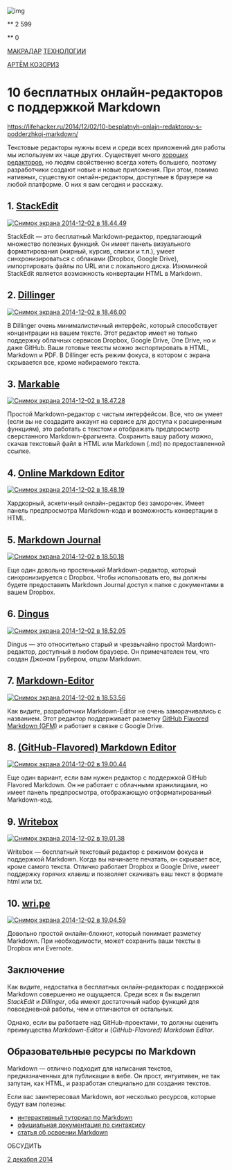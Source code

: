 ![img](https://cdn.lifehacker.ru/wp-content/uploads/2014/12/5703602800_cf5477b198_o.jpg)

** 2 599

** 0

[МАКРАДАР](https://lifehacker.ru/stream/macradar/) [ТЕХНОЛОГИИ](https://lifehacker.ru/topics/technology/)

[АРТЁМ КОЗОРИЗ](https://lifehacker.ru/author/32565/)

# 10 бесплатных онлайн-редакторов с поддержкой Markdown



https://lifehacker.ru/2014/12/02/10-besplatnyh-onlajn-redaktorov-s-podderzhkoj-markdown/

Текстовые редакторы нужны всем и среди всех приложений для работы мы используем их чаще других. Существует много [хороших редакторов](http://macradar.ru/software/ios-prilozhenij-dlya-pisatelej/), но людям свойственно всегда хотеть большего, поэтому разработчики создают новые и новые приложения. При этом, помимо нативных, существуют онлайн-редакторы, доступные в браузере на любой платформе. О них я вам сегодня и расскажу.

## 1. [StackEdit](https://stackedit.io/)

[![Снимок экрана 2014-12-02 в 18.44.49](https://cdn.lifehacker.ru/wp-content/uploads/2014/12/Snimok-ekrana-2014-12-02-v-18.44.49-630x515.png)](https://cdn.lifehacker.ru/wp-content/uploads/2014/12/Snimok-ekrana-2014-12-02-v-18.44.49.png)

StackEdit — это бесплатный Markdown-редактор, предлагающий множество полезных функций. Он имеет панель визуального форматирования (жирный, курсив, списки и т.п.), умеет синхронизироваться с облаками (Dropbox, Google Drive), импортировать файлы по URL или с локального диска. Изюминкой StackEdit является возможность конвертации HTML в Markdown.

## 2. [Dillinger](http://dillinger.io/)

[![Снимок экрана 2014-12-02 в 18.46.00](https://cdn.lifehacker.ru/wp-content/uploads/2014/12/Snimok-ekrana-2014-12-02-v-18.46.00.png)](https://cdn.lifehacker.ru/wp-content/uploads/2014/12/Snimok-ekrana-2014-12-02-v-18.46.00.png)

В Dillinger очень минималистичный интерфейс, который способствует концентрации на вашем тексте. Этот редактор имеет не только поддержку облачных сервисов Dropbox, Google Drive, One Drive, но и даже GitHub. Ваши готовые тексты можно экспортировать в HTML, Markdown и PDF. В Dillinger есть режим фокуса, в котором с экрана скрывается все, кроме набираемого текста.

## 3. [Markable](http://markable.in/)

[![Снимок экрана 2014-12-02 в 18.47.28](https://cdn.lifehacker.ru/wp-content/uploads/2014/12/Snimok-ekrana-2014-12-02-v-18.47.28.png)](https://cdn.lifehacker.ru/wp-content/uploads/2014/12/Snimok-ekrana-2014-12-02-v-18.47.28.png)

Простой Markdown-редактор с чистым интерфейсом. Все, что он умеет (если вы не создадите аккаунт на сервисе для доступа к расширенным функциям), это работать с текстом и отображать предпросмотр сверстанного Markdown-фрагмента. Сохранить вашу работу можно, скачав текстовый файл в HTML или Markdown (.md) по предоставленной ссылке.

## 4. [Online Markdown Editor](http://www.ctrlshift.net/project/markdowneditor/)

[![Снимок экрана 2014-12-02 в 18.48.19](https://cdn.lifehacker.ru/wp-content/uploads/2014/12/Snimok-ekrana-2014-12-02-v-18.48.19.png)](https://cdn.lifehacker.ru/wp-content/uploads/2014/12/Snimok-ekrana-2014-12-02-v-18.48.19.png)

Хардкорный, аскетичный онлайн-редактор без заморочек. Имеет панель предпросмотра Markdown-кода и возможность конвертации в HTML.

## 5. [Markdown Journal](https://markdownjournal.com/)

[![Снимок экрана 2014-12-02 в 18.50.18](https://cdn.lifehacker.ru/wp-content/uploads/2014/12/Snimok-ekrana-2014-12-02-v-18.50.18.png)](https://cdn.lifehacker.ru/wp-content/uploads/2014/12/Snimok-ekrana-2014-12-02-v-18.50.18.png)

Еще один довольно простенький Markdown-редактор, который синхронизируется с Dropbox. Чтобы использовать его, вы должны будете предоставить Markdown Journal доступ к папке с документами в вашем Dropbox.

## 6. [Dingus](http://daringfireball.net/projects/markdown/dingus)

[![Снимок экрана 2014-12-02 в 18.52.05](https://cdn.lifehacker.ru/wp-content/uploads/2014/12/Snimok-ekrana-2014-12-02-v-18.52.05.png)](https://cdn.lifehacker.ru/wp-content/uploads/2014/12/Snimok-ekrana-2014-12-02-v-18.52.05.png)

Dingus — это относительно старый и чрезвычайно простой Mardown-редактор, доступный в любом браузере. Он примечателен тем, что создан Джоном Грубером, отцом Markdown.

## 7. [Markdown-Editor](http://markdown-editor.com/)

[![Снимок экрана 2014-12-02 в 18.53.56](https://cdn.lifehacker.ru/wp-content/uploads/2014/12/Snimok-ekrana-2014-12-02-v-18.53.56.png)](https://cdn.lifehacker.ru/wp-content/uploads/2014/12/Snimok-ekrana-2014-12-02-v-18.53.56.png)

Как видите, разработчики Markdown-Editor не очень заморачивались с названием. Этот редактор поддерживает разметку [GitHub Flavored Markdown (GFM)](https://help.github.com/articles/github-flavored-markdown/) и работает в связке с Google Drive.

## 8. [(GitHub-Flavored) Markdown Editor](http://jbt.github.io/markdown-editor/)

[![Снимок экрана 2014-12-02 в 19.00.44](https://cdn.lifehacker.ru/wp-content/uploads/2014/12/Snimok-ekrana-2014-12-02-v-19.00.44.png)](https://cdn.lifehacker.ru/wp-content/uploads/2014/12/Snimok-ekrana-2014-12-02-v-19.00.44.png)

Еще один вариант, если вам нужен редактор с поддержкой GitHub Flavored Markdown. Он не работает с облачными хранилищами, но имеет панель предпросмотра, отображающую отформатированный Markdown-код.

## 9. [Writebox](https://write-box.appspot.com/)

[![Снимок экрана 2014-12-02 в 19.01.38](https://cdn.lifehacker.ru/wp-content/uploads/2014/12/Snimok-ekrana-2014-12-02-v-19.01.38.png)](https://cdn.lifehacker.ru/wp-content/uploads/2014/12/Snimok-ekrana-2014-12-02-v-19.01.38.png)

Writebox — бесплатный текстовый редактор с режимом фокуса и поддержкой Markdown. Когда вы начинаете печатать, он скрывает все, кроме самого текста. Отлично работает Dropbox и Google Drive, имеет поддержку горячих клавиш и позволяет скачивать ваш текст в формате html или txt.

## 10. [wri.pe](https://wri.pe/)

[![Снимок экрана 2014-12-02 в 19.04.59](https://cdn.lifehacker.ru/wp-content/uploads/2014/12/Snimok-ekrana-2014-12-02-v-19.04.59.png)](https://cdn.lifehacker.ru/wp-content/uploads/2014/12/Snimok-ekrana-2014-12-02-v-19.04.59.png)

Довольно простой онлайн-блокнот, который понимает разметку Markdown. При необходимости, может сохранить ваши тексты в Dropbox или Evernote.

## Заключение

Как видите, недостатка в бесплатных онлайн-редакторах с поддержкой Markdown совершенно не ощущается. Среди всех я бы выделил *StackEdit* и *Dillinger*, оба имеют достаточный набор функций для повседневной работы, чем и отличаются от остальных.

Однако, если вы работаете над GitHub-проектами, то должны оценить преимущества *Markdown-Editor* и (*GitHub-Flavored) Markdown Editor*.

## Образовательные ресурсы по Markdown

Markdown — отлично подходит для написания текстов, предназначенных для публикации в вебе. Он прост, интуитивен, не так запутан, как HTML, и разработан специально для создания текстов.

Если вас заинтересовал Markdown, вот несколько ресурсов, которые будут вам полезны:

- [интерактивный туториал по Markdown](http://markdowntutorial.com/)
- [официальная документация по синтаксису](http://daringfireball.net/projects/markdown/syntax)
- [статья об освоении Markdown](https://guides.github.com/features/mastering-markdown/)

 ОБСУДИТЬ

[2 декабря 2014](https://lifehacker.ru/2014/12/02/)